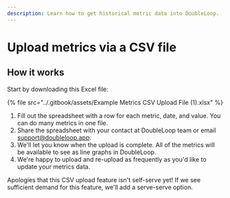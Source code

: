 ```yaml
---
description: Learn how to get historical metric data into DoubleLoop.
---
```


# Upload metrics via a CSV file

## How it works

Start by downloading this Excel file:

{% file src="../.gitbook/assets/Example Metrics CSV Upload File (1).xlsx" %}

1. Fill out the spreadsheet with a row for each metric, date, and value. You can do many metrics in one file.
2. Share the spreadsheet with your contact at DoubleLoop team or email support@doubleloop.app.
3. We'll let you know when the upload is complete. All of the metrics will be available to see as line graphs in DoubleLoop.
4. We're happy to upload and re-upload as frequently as you'd like to update your metrics data.

Apologies that this CSV upload feature isn't self-serve yet! If we see sufficient demand for this feature, we'll add a serve-serve option.
